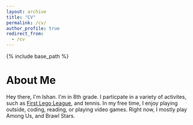 ```yaml
---
layout: archive
title: "CV"
permalink: /cv/
author_profile: true
redirect_from:
  - /cv
---
```


{% include base_path %}

 About Me 
 =========
 Hey there, I'm Ishan. I'm in 8th grade. I particpate in a variety of activites, such as [First Lego League](https://www.firstlegoleague.org/),  and tennis. In my free time, I enjoy playing outside, coding, reading, or playing video games. Right now, I mostly play Among Us, and Brawl Stars. 
